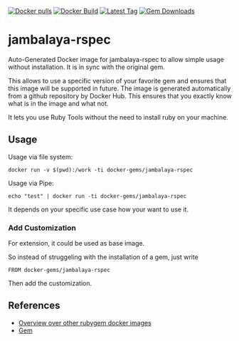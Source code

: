 [![Docker pulls](https://img.shields.io/docker/pulls/rubygem/jambalaya-rspec.svg)](https://hub.docker.com/r/rubygem/jambalaya-rspec/)
[![Docker Build](https://img.shields.io/docker/automated/rubygem/jambalaya-rspec.svg)](https://hub.docker.com/r/rubygem/jambalaya-rspec/)
[![Latest Tag](https://img.shields.io/github/tag/docker-rubygem/jambalaya-rspec.svg)](https://hub.docker.com/r/rubygem/jambalaya-rspec/)
[![Gem Downloads](https://img.shields.io/gem/dt/jambalaya-rspec.svg)](https://rubygems.org/gems/jambalaya-rspec/)
# jambalaya-rspec

Auto-Generated Docker image for jambalaya-rspec to allow simple usage without installation.
It is in sync with the original gem.

This allows to use a specific version of your favorite gem and ensures that this image will be supported in future.
The image is generated automatically from a github repository by Docker Hub.
This ensures that you exactly know what is in the image and what not.

It lets you use Ruby Tools without the need to install ruby on your machine.

## Usage

Usage via file system:

`docker run -v $(pwd):/work -ti docker-gems/jambalaya-rspec`

Usage via Pipe:

`echo "test" | docker run -ti docker-gems/jambalaya-rspec`

It depends on your specific use case how your want to use it.

### Add Customization

For extension, it could be used as base image.

So instead of struggeling with the installation of a gem, just write

`FROM docker-gems/jambalaya-rspec`

Then add the customization.

## References

 - [Overview over other rubygem docker images](https://github.com/thinkbot/docker-rubygem)
 - [Gem](https://rubygems.org/gems/jambalaya-rspec/)
